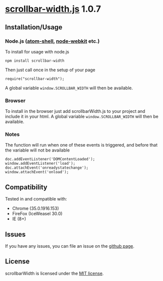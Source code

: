 # [scrollbar-width.js](https://github.com/olmokramer/scrollbar-width.js) 1.0.7

## <a name="installation-usage"></a>Installation/Usage

### Node.js ([atom-shell](https://github.com/atom/atom-shell), [node-webkit](https://github.com/rogerwang/node-webkit) etc.)

To install for usage with node.js

    npm install scrollbar-width

Then just call once in the setup of your page

    require("scrollbar-width");

A global variable `window.SCROLLBAR_WIDTH` will then be available.

### Browser

To install in the browser just add scrollbarWidth.js to your project and include it in your html.
A global variable `window.SCROLLBAR_WIDTH` will then be available.

### Notes

The function will run when one of these events is triggered, and before that the variable will not be available

    doc.addEventListener('DOMContentLoaded');
    window.addEventListener('load');
    doc.attachEvent('onreadystatechange');
    window.attachEvent('onload');

## <a name="compatibility"></a>Compatibility

Tested in and compatible with:
- Chrome (35.0.1916.153)
- FireFox (IceWeasel 30.0)
- IE (8+)

## <a name="issues"></a>Issues

If you have any issues, you can file an issue on the
[github page](https://github.com/olmokramer/scrollbar-width.js/issues).

## <a name="license"></a>License

scrollbarWidth is licensed under the [MIT license](LICENSE).
